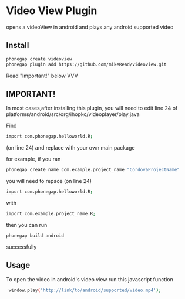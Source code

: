 Video View Plugin
=========
opens a videoView in android and plays any android supported video

Install
---
```sh
phonegap create videoview
phonegap plugin add https://github.com/mikeRead/videoview.git
```
Read "Important!" below VVV

IMPORTANT!
----
In most cases,after installing this plugin, you will need to edit line 24 of platforms/android/src/org/ihopkc/videoplayer/play.java

Find 
```sh 
import com.phonegap.helloworld.R;
```

(on line 24) and replace with your own main package

for example, if you ran 

```sh 
phonegap create name com.example.project_name "CordovaProjectName"
```
you will need to repace (on line 24)
```sh 
import com.phonegap.helloworld.R;
```
with

```sh 
import com.example.project_name.R;
```
then you can run 
```sh 
phonegap build android
```
successfully


Usage
---
To open the video in android's video view run this javascript function
```sh 
 window.play('http://link/to/android/supported/video.mp4');
```
